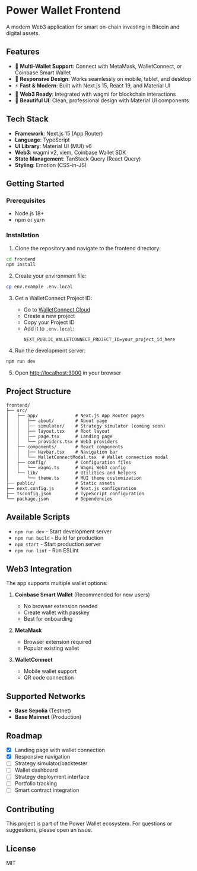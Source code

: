 # Power Wallet Frontend

A modern Web3 application for smart on-chain investing in Bitcoin and digital assets.

## Features

- 🔐 **Multi-Wallet Support**: Connect with MetaMask, WalletConnect, or Coinbase Smart Wallet
- 📱 **Responsive Design**: Works seamlessly on mobile, tablet, and desktop
- ⚡ **Fast & Modern**: Built with Next.js 15, React 19, and Material UI
- 🔗 **Web3 Ready**: Integrated with wagmi for blockchain interactions
- 🎨 **Beautiful UI**: Clean, professional design with Material UI components

## Tech Stack

- **Framework**: Next.js 15 (App Router)
- **Language**: TypeScript
- **UI Library**: Material UI (MUI) v6
- **Web3**: wagmi v2, viem, Coinbase Wallet SDK
- **State Management**: TanStack Query (React Query)
- **Styling**: Emotion (CSS-in-JS)

## Getting Started

### Prerequisites

- Node.js 18+ 
- npm or yarn

### Installation

1. Clone the repository and navigate to the frontend directory:
```bash
cd frontend
npm install
```

2. Create your environment file:
```bash
cp env.example .env.local
```

3. Get a WalletConnect Project ID:
   - Go to [WalletConnect Cloud](https://cloud.walletconnect.com/)
   - Create a new project
   - Copy your Project ID
   - Add it to `.env.local`:
     ```
     NEXT_PUBLIC_WALLETCONNECT_PROJECT_ID=your_project_id_here
     ```

4. Run the development server:
```bash
npm run dev
```

5. Open [http://localhost:3000](http://localhost:3000) in your browser

## Project Structure

```
frontend/
├── src/
│   ├── app/              # Next.js App Router pages
│   │   ├── about/        # About page
│   │   ├── simulator/    # Strategy simulator (coming soon)
│   │   ├── layout.tsx    # Root layout
│   │   ├── page.tsx      # Landing page
│   │   └── providers.tsx # Web3 providers
│   ├── components/       # React components
│   │   ├── Navbar.tsx    # Navigation bar
│   │   └── WalletConnectModal.tsx  # Wallet connection modal
│   ├── config/           # Configuration files
│   │   └── wagmi.ts      # Wagmi Web3 config
│   └── lib/              # Utilities and helpers
│       └── theme.ts      # MUI theme customization
├── public/               # Static assets
├── next.config.js        # Next.js configuration
├── tsconfig.json         # TypeScript configuration
└── package.json          # Dependencies
```

## Available Scripts

- `npm run dev` - Start development server
- `npm run build` - Build for production
- `npm start` - Start production server
- `npm run lint` - Run ESLint

## Web3 Integration

The app supports multiple wallet options:

1. **Coinbase Smart Wallet** (Recommended for new users)
   - No browser extension needed
   - Create wallet with passkey
   - Best for onboarding

2. **MetaMask**
   - Browser extension required
   - Popular existing wallet

3. **WalletConnect**
   - Mobile wallet support
   - QR code connection

## Supported Networks

- **Base Sepolia** (Testnet)
- **Base Mainnet** (Production)

## Roadmap

- [x] Landing page with wallet connection
- [x] Responsive navigation
- [ ] Strategy simulator/backtester
- [ ] Wallet dashboard
- [ ] Strategy deployment interface
- [ ] Portfolio tracking
- [ ] Smart contract integration

## Contributing

This project is part of the Power Wallet ecosystem. For questions or suggestions, please open an issue.

## License

MIT
